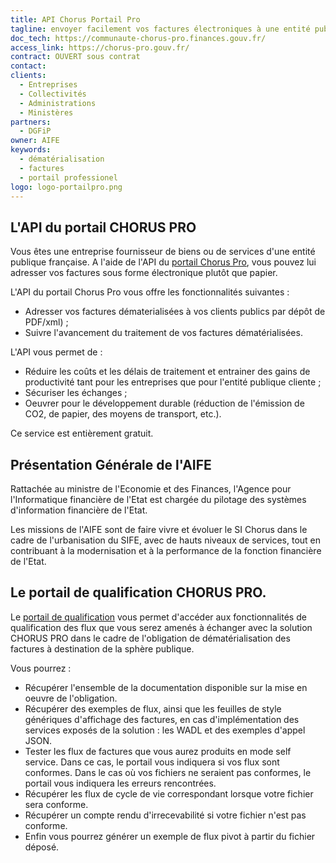 ```yaml
---
title: API Chorus Portail Pro
tagline: envoyer facilement vos factures électroniques à une entité publique française
doc_tech: https://communaute-chorus-pro.finances.gouv.fr/
access_link: https://chorus-pro.gouv.fr/
contract: OUVERT sous contrat
contact: 
clients:
  - Entreprises
  - Collectivités
  - Administrations
  - Ministères
partners:
  - DGFiP
owner: AIFE
keywords:
  - dématérialisation
  - factures
  - portail professionel
logo: logo-portailpro.png
---
```


## L'API du portail CHORUS PRO

Vous êtes une entreprise fournisseur de biens ou de services d'une entité publique française. A l'aide de l'API du [portail Chorus Pro](https://chorus-pro.gouv.fr/), vous pouvez lui adresser vos factures sous forme électronique plutôt que papier.

L'API du portail Chorus Pro vous offre les fonctionnalités suivantes : 
 * Adresser vos factures dématerialisées à vos clients publics par dépôt de PDF/xml) ;
 * Suivre l'avancement du traitement de vos factures dématérialisées.


L'API vous permet de : 
 * Réduire les coûts et les délais de traitement et entrainer des gains de productivité tant pour les entreprises que pour l'entité publique cliente ;
 * Sécuriser les échanges ;
 * Oeuvrer pour le développement durable (réduction de l'émission de CO2, de papier, des moyens de transport, etc.).

Ce service est entièrement gratuit.


## Présentation Générale de l'AIFE

Rattachée au ministre de l'Economie et des Finances, l'Agence pour l'Informatique financière de l'Etat est chargée du pilotage des systèmes d'information financière de l'Etat.

Les missions de l'AIFE sont de faire vivre et évoluer le SI Chorus dans le cadre de l'urbanisation du SIFE, avec de hauts niveaux de services, tout en contribuant à la modernisation et à la performance de la fonction financière de l'Etat.


## Le portail de qualification CHORUS PRO. 

Le [portail de qualification](https://chorus-pro.gouv.fr/qualif) vous permet d'accéder aux fonctionnalités de qualification des flux que vous serez amenés à échanger avec la solution CHORUS PRO dans le cadre de l'obligation de dématérialisation des factures à destination de la sphère publique. 

Vous pourrez : 

 * Récupérer l'ensemble de la documentation disponible sur la mise en oeuvre de l'obligation.
 * Récupérer des exemples de flux, ainsi que les feuilles de style génériques d'affichage des factures, en cas d'implémentation des services exposés de la solution : les WADL et des exemples d'appel JSON.
 * Tester les flux de factures que vous aurez produits en mode self service. Dans ce cas, le portail vous indiquera si vos flux sont conformes. Dans le cas où vos fichiers ne seraient pas conformes, le portail vous indiquera les erreurs rencontrées. 
 * Récupérer les flux de cycle de vie correspondant lorsque votre fichier sera conforme. 
 * Récupérer un compte rendu d'irrecevabilité si votre fichier n'est pas conforme.
 * Enfin vous pourrez générer un exemple de flux pivot à partir du fichier déposé.

